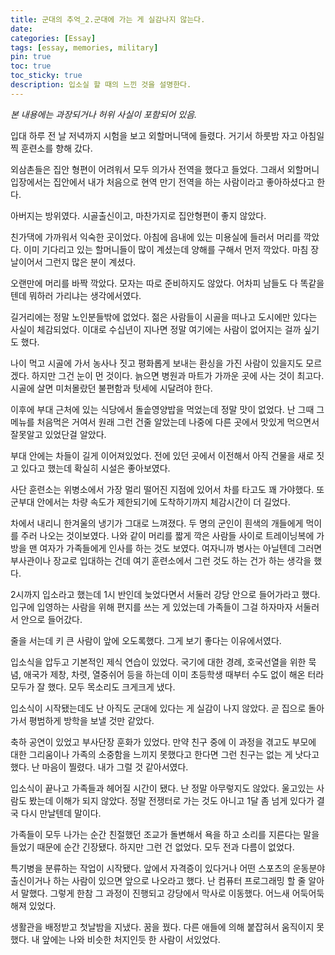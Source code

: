 ```yaml
---
title: 군대의 추억_2.군대에 가는 게 실감나지 않는다.
date: 
categories: [Essay]
tags: [essay, memories, military]
pin: true
toc: true
toc_sticky: true
description: 입소실 할 때의 느낀 것을 설명한다.
---
```


_본 내용에는 과장되거나 허위 사실이 포함되어 있음._

입대 하루 전 날 저녁까지 시험을 보고 외할머니댁에 들렸다. 거기서 하룻밤 자고 아침일찍 훈련소를 향해 갔다.

외삼촌들은 집안 형편이 어려워서 모두 의가사 전역을 했다고 들었다. 그래서 외할머니 입장에서는 집안에서 내가 처음으로 현역 만기 전역을 하는 사람이라고 좋아하셨다고 한다.

아버지는 방위였다. 시골출신이고, 마찬가지로 집안형편이 좋지 않았다.

친가댁에 가까워서 익숙한 곳이었다. 아침에 읍내에 있는 미용실에 들러서 머리를 깍았다. 이미 기다리고 있는 할머니들이 많이 계셨는데 양해를 구해서 먼저 깍았다. 마침 장날이어서 그런지 많은 분이 계셨다.

오랜만에 머리를 바짝 깍았다. 모자는 따로 준비하지도 않았다. 어차피 남들도 다 똑같을텐데 뭐하러 가리냐는 생각에서였다.

길거리에는 정말 노인분들밖에 없었다. 젊은 사람들이 시골을 떠나고 도시에만 있다는 사실이 체감되었다. 이대로 수십년이 지나면 정말 여기에는 사람이 없어지는 걸까 싶기도 했다.

나이 먹고 시골에 가서 농사나 짓고 평화롭게 보내는 환싱을 가진 사람이 있을지도 모르겠다. 하지만 그건 눈이 먼 것이다. 늙으면 병원과 마트가 가까운 곳에 사는 것이 최고다. 시골에 살면 미처몰랐던 불편함과 텃세에 시달려야 한다.

이후에 부대 근처에 있는 식당에서 돌솥영양밥을 먹었는데 정말 맛이 없었다. 난 그때 그 메뉴를 처음먹은 거여서 원래 그런 건줄 알았는데 나중에 다른 곳에서 맛있게 먹으면서 잘못알고 있었단걸 알았다.

부대 안에는 차들이 길게 이어져있었다. 전에 있던 곳에서 이전해서 아직 건물을 새로 짓고 있다고 했는데 확실히 시설은 좋아보였다.

사단 훈련소는 위병소에서 가장 멀리 떨어진 지점에 있어서 차를 타고도 꽤 가야했다. 또 군부대 안에서는 차량 속도가 제한되기에 도착하기까지 체감시간이 더 길었다.

차에서 내리니 한겨울의 냉기가 그대로 느껴졌다. 두 명의 군인이 흰색의 개들에게 먹이를 주러 나오는 것이보였다. 나와 같이 머리를 짧게 깍은 사람들 사이로 트레이닝복에 가방을 맨 여자가 가족들에게 인사를 하는 것도 보였다. 여자니까 병사는 아닐텐데 그러면 부사관이나 장교로 입대하는 건데 여기 훈련소에서 그런 것도 하는 건가 하는 생각을 했다.

2시까지 입소라고 했는데 1시 반인데 늦었다면서 서둘러 강당 안으로 들어가라고 했다. 입구에 입영하는 사람을 위해 편지를 쓰는 게 있었는데 가족들이 그걸 하자마자 서둘러서 안으로 들어갔다.

줄을 서는데 키 큰 사람이 앞에 오도록했다. 그게 보기 좋다는 이유에서였다.

입소식을 압두고 기본적인 제식 연습이 있었다. 국기에 대한 경례, 호국선열을 위한 묵념, 애국가 제창, 차렷, 열중쉬어 등을 하는데 이미 초등학생 때부터 수도 없이 해온 터라 모두가 잘 했다. 모두 목소리도 크게크게 냈다.

입소식이 시작됐는데도 난 아직도 군대에 있다는 게 실감이 나지 않았다. 곧 집으로 돌아가서 평범하게 방학을 보낼 것만 같았다.

축하 공연이 있었고 부사단장 훈화가 있었다. 만약 친구 중에 이 과정을 겪고도 부모에 대한 그리움이나 가족의 소중함을 느끼지 못했다고 한다면 그런 친구는 없는 게 낫다고 했다. 난 마음이 찔렸다. 내가 그럴 것 같아서였다.

입소식이 끝나고 가족들과 헤어질 시간이 됐다. 난 정말 아무렇지도 않았다. 울고있는 사람도 봤는데 이해가 되지 않았다. 정말 전쟁터로 가는 것도 아니고 1달 좀 넘게 있다가 결국 다시 만날텐데 말이다.

가족들이 모두 나가는 순간 친절했던 조교가 돌변해서 욕을 하고 소리를 지른다는 말을 들었기 때문에 순간 긴장됐다. 하지만 그런 건 없었다. 모두 전과 다름이 없었다.

특기병을 분류하는 작업이 시작됐다. 앞에서 자격증이 있다거나 어떤 스포츠의 운동분야 출신이거나 하는 사람이 있으면 앞으로 나오라고 했다. 난 컴퓨터 프로그래밍 할 줄 알아서 말했다. 그렇게 한참 그 과정이 진행되고 강당에서 막사로 이동했다. 어느새 어둑어둑해져 있었다.

생활관을 배정받고 첫날밤을 지냈다. 꿈을 꿨다. 다른 애들에 의해 붙잡혀서 움직이지 못 했다. 내 앞에는 나와 비슷한 처지인듯 한 사람이 서있었다.
